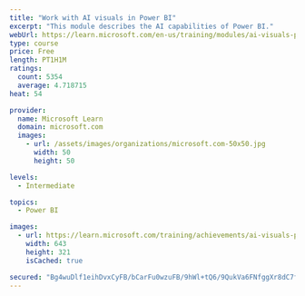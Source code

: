 ```yaml
---
title: "Work with AI visuals in Power BI"
excerpt: "This module describes the AI capabilities of Power BI."
webUrl: https://learn.microsoft.com/en-us/training/modules/ai-visuals-power-bi/
type: course
price: Free
length: PT1H1M
ratings:
  count: 5354
  average: 4.718715
heat: 54

provider:
  name: Microsoft Learn
  domain: microsoft.com
  images:
    - url: /assets/images/organizations/microsoft.com-50x50.jpg
      width: 50
      height: 50

levels:
  - Intermediate

topics:
  - Power BI

images:
  - url: https://learn.microsoft.com/training/achievements/ai-visuals-power-bi-social.png
    width: 643
    height: 321
    isCached: true

secured: "Bg4wuDlf1eihDvxCyFB/bCarFu0wzuFB/9hWl+tQ6/9QukVa6FNfggXr8dC7fvVM7OrRkUtBGiZUF5WAN3H3Vhahw0BV6tRRGDEHbJue9mLn2hf0D65wgDiJZj9hXg4AaA4L1sr9woPn98pY5UNaX31qMXXMQfmls5Vpga6VuPw8VHmhkCvRTyGONrKZPs0A3vdedxOFMk9CD3tQ+cPqmM+nPFb/aphRr80LXLoukdmGdu9rEZv9HVcpxhwRzinJo5ICQ24Bp91DFI5kFgBezz4ylC0ErCCwOPa/oTKE4Jw8ak2DMtzFlvkx7SltYGUOB8Cj88FgNgQGDT3RLMJrKcY5g6S2vy2nWF+2t1OxKiPlWv6XcxPuCYhPgX8kfXpjow8bQHgHSVrvD/Be0LWsk/CnvEjagoZhSIf/isMmqVU=;MprQ265Ply4DjHZOcBFlCg=="
---
```


